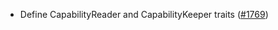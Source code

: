 *   Define CapabilityReader and CapabilityKeeper traits
    ([#1769](https://github.com/informalsystems/ibc-rs/issues/1769))

